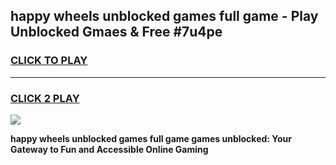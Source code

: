
## happy wheels unblocked games full game - Play Unblocked Gmaes & Free #7u4pe
<h3>
<a href="https://premium.freeplayer.one?title=happy_wheels_unblocked_games_full_game&ref=01M">CLICK TO PLAY</a></h3>
<hr>

<h3>
<a href="https://premium.freeplayer.one?title=happy_wheels_unblocked_games_full_game&ref=01M">CLICK 2 PLAY</a>
  
</h3>

<a href="https://premium.freeplayer.one?title=happy_wheels_unblocked_games_full_game&ref=01M"><img src="https://clearcache.store/games.png"></a>


**happy wheels unblocked games full game games unblocked: Your Gateway to Fun and Accessible Online Gaming**
